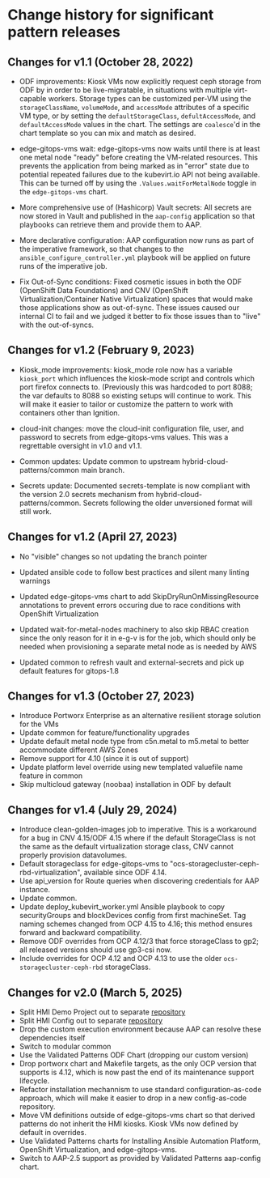 # Change history for significant pattern releases

## Changes for v1.1 (October 28, 2022)

* ODF improvements: Kiosk VMs now explicitly request ceph storage from ODF by in order to be live-migratable, in situations with multiple virt-capable workers. Storage types can be customized per-VM using the `storageClassName`, `volumeMode`, and `accessMode` attributes of a specific VM type, or by setting the `defaultStorageClass`, `defultAccessMode`, and `defaultAccessMode` values in the chart. The settings are `coalesce`'d in the chart template so you can mix and match as desired.

* edge-gitops-vms wait: edge-gitops-vms now waits until there is at least one metal node "ready" before creating the VM-related resources. This prevents the application from being marked as in "error" state due to potential repeated failures due to the kubevirt.io API not being available. This can be turned off by using the `.Values.waitForMetalNode` toggle in the `edge-gitops-vms` chart.

* More comprehensive use of (Hashicorp) Vault secrets: All secrets are now stored in Vault and published in the `aap-config` application so that playbooks can retrieve them and provide them to AAP.

* More declarative configuration: AAP configuration now runs as part of the imperative framework, so that changes to the `ansible_configure_controller.yml` playbook will be applied on future runs of the imperative job.

* Fix Out-of-Sync conditions: Fixed cosmetic issues in both the ODF (OpenShift Data Foundations) and CNV (OpenShift Virtualization/Container Native Virtualization) spaces that would make those applications show as out-of-sync. These issues caused our internal CI to fail and we judged it better to fix those issues than to "live" with the out-of-syncs.

## Changes for v1.2 (February 9, 2023)

* Kiosk_mode improvements: kiosk_mode role now has a variable `kiosk_port` which influences the kiosk-mode script and controls which port firefox connects to. (Previously this was hardcoded to port 8088; the var defaults to 8088 so existing setups will continue to work. This will make it easier to tailor or customize the pattern to work with containers other than Ignition.

* cloud-init changes: move the cloud-init configuration file, user, and password to secrets from edge-gitops-vms values. This was a regrettable oversight in v1.0 and v1.1.

* Common updates: Update common to upstream hybrid-cloud-patterns/common main branch.

* Secrets update: Documented secrets-template is now compliant with the version 2.0 secrets mechanism from hybrid-cloud-patterns/common. Secrets following the older unversioned format will still work.

## Changes for v1.2 (April 27, 2023)

* No "visible" changes so not updating the branch pointer

* Updated ansible code to follow best practices and silent many linting warnings

* Updated edge-gitops-vms chart to add SkipDryRunOnMissingResource annotations to prevent errors occuring due to race conditions with OpenShift Virtualization

* Updated wait-for-metal-nodes machinery to also skip RBAC creation since the only reason for it in e-g-v is for the job, which should only be needed when provisioning a separate metal node as is needed by AWS

* Updated common to refresh vault and external-secrets and pick up default features for gitops-1.8

## Changes for v1.3 (October 27, 2023)

* Introduce Portworx Enterprise as an alternative resilient storage solution for the VMs
* Update common for feature/functionality upgrades
* Update default metal node type from c5n.metal to m5.metal to better accommodate different AWS Zones
* Remove support for 4.10 (since it is out of support)
* Update platform level override using new templated valuefile name feature in common
* Skip multicloud gateway (noobaa) installation in ODF by default

## Changes for v1.4 (July 29, 2024)

* Introduce clean-golden-images job to imperative. This is a workaround for a bug in CNV 4.15/ODF 4.15 where if the default StorageClass is not the same as the default virtualization storage class, CNV cannot properly provision datavolumes.
* Default storageclass for edge-gitops-vms to "ocs-storagecluster-ceph-rbd-virtualization", available since ODF 4.14.
* Use api_version for Route queries when discovering credentials for AAP instance.
* Update common.
* Update deploy_kubevirt_worker.yml Ansible playbook to copy securityGroups and blockDevices config from first machineSet. Tag naming schemes changed from OCP 4.15 to 4.16; this method ensures forward and backward compatibility.
* Remove ODF overrides from OCP 4.12/3 that force storageClass to gp2; all released versions should use gp3-csi now.
* Include overrides for OCP 4.12 and OCP 4.13 to use the older `ocs-storagecluster-ceph-rbd` storageClass.

## Changes for v2.0 (March 5, 2025)

* Split HMI Demo Project out to separate [repository](https://github.com/validatedpatterns-demos/rhvp.ansible_edge_hmi)
* Split HMI Config out to separate [repository](https://github.com/validatedpatterns-demos/ansible-edge-gitops-hmi-config-as-code.git)
* Drop the custom execution environment because AAP can resolve these dependencies itself
* Switch to modular common
* Use the Validated Patterns ODF Chart (dropping our custom version)
* Drop portworx chart and Makefile targets, as the only OCP version that supports is 4.12, which is now past
  the end of its maintenance support lifecycle.
* Refactor installation mechannism to use standard configuration-as-code approach, which will make it easier to drop
  in a new config-as-code repository.
* Move VM definitions outside of edge-gitops-vms chart so that derived patterns do not inherit the HMI kiosks. Kiosk
  VMs now defined by default in overrides.
* Use Validated Patterns charts for Installing Ansible Automation Platform, OpenShift Virtualization, and
  edge-gitops-vms.
* Switch to AAP-2.5 support as provided by Validated Patterns aap-config chart.

